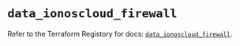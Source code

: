 # `data_ionoscloud_firewall`

Refer to the Terraform Registory for docs: [`data_ionoscloud_firewall`](https://www.terraform.io/docs/providers/ionoscloud/d/firewall).
